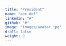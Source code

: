 ```yaml
---
title: "President"
name: "abc def"
linkedin: "#"
github: "#"
image: "images/avatar.jpg"
draft: false
weight: 9
---
```

